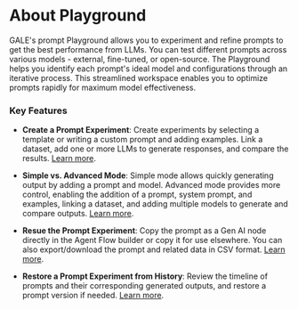 # About Playground

GALE's prompt Playground allows you to experiment and refine prompts to get the best performance from LLMs. You can test different prompts across various models - external, fine-tuned, or open-source. The Playground helps you identify each prompt's ideal model and configurations through an iterative process. This streamlined workspace enables you to optimize prompts rapidly for maximum model effectiveness.

### Key Features

* **Create a Prompt Experiment**: Create experiments by selecting a template or writing a custom prompt and adding examples. Link a dataset, add one or more LLMs to generate responses, and compare the results. [Learn more](./create-a-new-prompt-experiment.md).

* **Simple vs. Advanced Mode**: Simple mode allows quickly generating output by adding a prompt and model. Advanced mode provides more control, enabling the addition of a prompt, system prompt, and examples, linking a dataset, and adding multiple models to generate and compare outputs. [Learn more](./generate-output-using-advanced-mode.md).  

* **Resue the Prompt Experiment**: Copy the prompt as a Gen AI node directly in the Agent Flow builder or copy it for use elsewhere. You can also export/download the prompt and related data in CSV format. [Learn more](./explore-other-actions-to-perform-in-the-prompt-playground.md#copy-a-prompt).

* **Restore a Prompt Experiment from History**: Review the timeline of prompts and their corresponding generated outputs, and restore a prompt version if needed. [Learn more](./explore-other-actions-to-perform-in-the-prompt-playground.md#restore-a-prompt-version-using-the-history).

